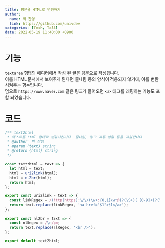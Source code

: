 ```yaml
---
title: 평문을 HTML로 변환하기
author:
  name: 박 찬영
  link: https://github.com/univdev
categories: [Tech, Talk]
date: 2022-05-19 11:40:00 +0900
---
```

# 기능
```textarea``` 형태의 에디터에서 작성 된 글은 평문으로 작성됩니다.  
이를 HTML 문서에서 보여주게 된다면 줄내림 등의 양식이 적용되지 않기에, 이를 변환시켜주는 함수입니다.  
덤으로 ```https://www.naver.com``` 같은 링크가 들어오면 ```<a>``` 태그를 래핑하는 기능도 포함 되었습니다.
# 코드
```javascript
/** text2html
 * 텍스트를 html 형태로 변환시킵니다. 줄내림, 링크 자동 변환 등을 지원합니다.
 * @author: 박 찬영
 * @param {text} string
 * @return {html} string
 */

const text2html = text => {
  let html = text;
  html = uri2link(html);
  html = nl2br(html);
  return html;
};

export const uri2link = text => {
  const linkRegex = /(http|https):\/\/(\w+:{0,1}\w*@)?(\S+)(:[0-9]+)?(\/|\/([\w#!:.?+=&%@!\-\/]))?/gm;
  return text.replace(linkRegex, '<a href="$1">$1</a>');
};

export const nl2br = text => {
  const nlRegex = /\n/gm;
  return text.replace(nlRegex, '<br />');
};

export default text2html;

```